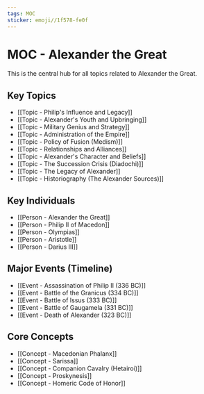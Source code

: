 ```yaml
---
tags: MOC
sticker: emoji//1f578-fe0f
---
```


# MOC - Alexander the Great

This is the central hub for all topics related to Alexander the Great.

## Key Topics
- [[Topic - Philip's Influence and Legacy]]
- [[Topic - Alexander's Youth and Upbringing]]
- [[Topic - Military Genius and Strategy]]
- [[Topic - Administration of the Empire]]
- [[Topic - Policy of Fusion (Medism)]]
- [[Topic - Relationships and Alliances]]
- [[Topic - Alexander's Character and Beliefs]]
- [[Topic - The Succession Crisis (Diadochi)]]
- [[Topic - The Legacy of Alexander]]
- [[Topic - Historiography (The Alexander Sources)]]

## Key Individuals
- [[Person - Alexander the Great]]
- [[Person - Philip II of Macedon]]
- [[Person - Olympias]]
- [[Person - Aristotle]]
- [[Person - Darius III]]

## Major Events (Timeline)
- [[Event - Assassination of Philip II (336 BC)]]
- [[Event - Battle of the Granicus (334 BC)]]
- [[Event - Battle of Issus (333 BC)]]
- [[Event - Battle of Gaugamela (331 BC)]]
- [[Event - Death of Alexander (323 BC)]]

## Core Concepts
- [[Concept - Macedonian Phalanx]]
- [[Concept - Sarissa]]
- [[Concept - Companion Cavalry (Hetairoi)]]
- [[Concept - Proskynesis]]
- [[Concept - Homeric Code of Honor]]
